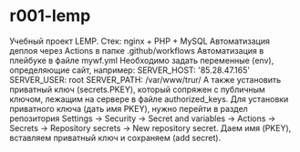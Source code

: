 # r001-lemp
Учебный проект LEMP. 
Стек: nginx + PHP + MySQL
Автоматизация деплоя через Actions в папке .github/workflows
Автоматизация в плейбуке в файле mywf.yml
Необходимо задать переменные (env), определяющие сайт, например:
  SERVER_HOST: '85.28.47.165'
  SERVER_USER: root
  SERVER_PATH: /var/www/trur/
А также установить приватный ключ (secrets.PKEY), который сопряжен с публичным ключом, лежащим на сервере в файле authorized_keys.
Для установки приватного ключа (дать имя PKEY), нужно перейти в раздел репозитория Settings -> Security -> Secret and variables -> Actions -> Secrets -> Repository secrets -> New repository secret.
Даем имя (PKEY), вставляем приватный ключ и сохраняем (add secret).
